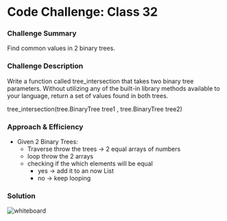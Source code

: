 # Code Challenge: Class 32
### Challenge Summary
Find common values in 2 binary trees.

### Challenge Description
Write a function called tree_intersection that takes two binary tree parameters.
Without utilizing any of the built-in library methods available to your language, return a set of values found in both trees.

tree_intersection(tree.BinaryTree tree1 , tree.BinaryTree tree2)

### Approach & Efficiency

* Given 2 Binary Trees:
    * Traverse throw the trees -> 2 equal arrays of numbers 
    * loop throw the 2 arrays
    * checking if the which elements will be equal
        * yes -> add it to an now List
        * no -> keep looping

### Solution
![whiteboard](/)
